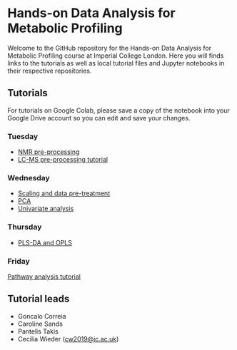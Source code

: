 # Hands-on Data Analysis for Metabolic Profiling

Welcome to the GitHub repository for the Hands-on Data Analysis for Metabolic Profiling course at Imperial College London. Here you will finds links to the tutorials as well as local tutorial files and Jupyter notebooks in their respective repositories.

## Tutorials
For tutorials on Google Colab, please save a copy of the notebook into your Google Drive account so you can edit and save your changes. 

### Tuesday
- [NMR pre-processing](https://drive.google.com/file/d/17-KrX_06AEz8UwDiX0W3WcAkga6A2-U0/view?usp=sharing)
- [LC-MS pre-processing tutorial](https://drive.google.com/file/d/1HlKoFEGQXOmlDWnrZT7R6IsbYM7Z5Zs-/view?usp=sharing)

### Wednesday 
- [Scaling and data pre-treatment]()
- [PCA](https://colab.research.google.com/drive/1WlojLqsJBtDJP52NAR-byfeSju0_-5gS?usp=sharing)
- [Univariate analysis](https://colab.research.google.com/drive/1wmVaIEwVM8Sh4PmCjn3e1Yw3tF7m6HCK#scrollTo=U7wuv_7WfQLk)
  
### Thursday 
- [PLS-DA and OPLS]()

### Friday 
[Pathway analysis tutorial](https://colab.research.google.com/drive/1zNKTOhMt5hc3_ldWLZrTaTfI6WqLdHlH?usp=sharing)


## Tutorial leads
- Goncalo Correia
- Caroline Sands
- Pantelis Takis
- Cecilia Wieder (cw2019@ic.ac.uk)
